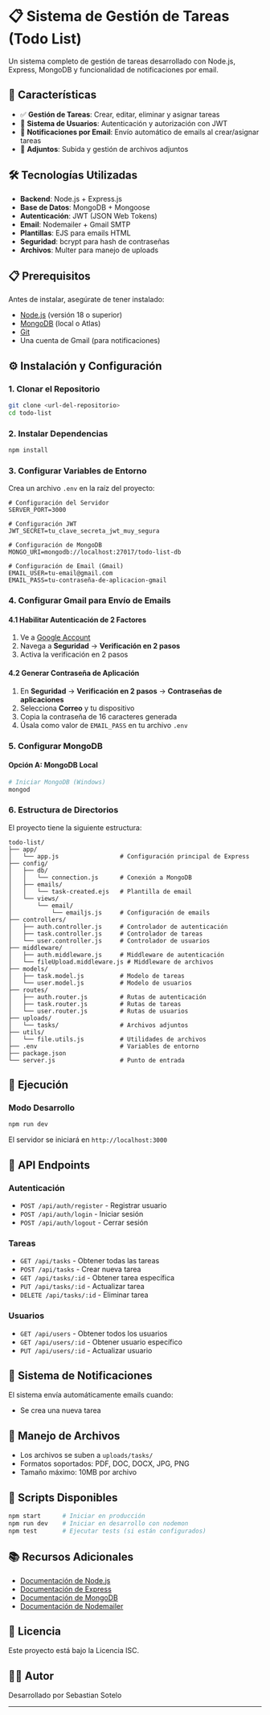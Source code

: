 # 📋 Sistema de Gestión de Tareas (Todo List)

Un sistema completo de gestión de tareas desarrollado con Node.js, Express, MongoDB y funcionalidad de notificaciones por email.

## 🚀 Características

- ✅ **Gestión de Tareas**: Crear, editar, eliminar y asignar tareas
- 👥 **Sistema de Usuarios**: Autenticación y autorización con JWT
- 📧 **Notificaciones por Email**: Envío automático de emails al crear/asignar tareas
- 📎 **Adjuntos**: Subida y gestión de archivos adjuntos

## 🛠️ Tecnologías Utilizadas

- **Backend**: Node.js + Express.js
- **Base de Datos**: MongoDB + Mongoose
- **Autenticación**: JWT (JSON Web Tokens)
- **Email**: Nodemailer + Gmail SMTP
- **Plantillas**: EJS para emails HTML
- **Seguridad**: bcrypt para hash de contraseñas
- **Archivos**: Multer para manejo de uploads

## 📋 Prerequisitos

Antes de instalar, asegúrate de tener instalado:

- [Node.js](https://nodejs.org/) (versión 18 o superior)
- [MongoDB](https://www.mongodb.com/) (local o Atlas)
- [Git](https://git-scm.com/)
- Una cuenta de Gmail (para notificaciones)

## ⚙️ Instalación y Configuración

### 1. Clonar el Repositorio

```bash
git clone <url-del-repositorio>
cd todo-list
```

### 2. Instalar Dependencias

```bash
npm install
```

### 3. Configurar Variables de Entorno

Crea un archivo `.env` en la raíz del proyecto:

```env
# Configuración del Servidor
SERVER_PORT=3000

# Configuración JWT
JWT_SECRET=tu_clave_secreta_jwt_muy_segura

# Configuración de MongoDB
MONGO_URI=mongodb://localhost:27017/todo-list-db

# Configuración de Email (Gmail)
EMAIL_USER=tu-email@gmail.com
EMAIL_PASS=tu-contraseña-de-aplicacion-gmail
```

### 4. Configurar Gmail para Envío de Emails

#### 4.1 Habilitar Autenticación de 2 Factores
1. Ve a [Google Account](https://myaccount.google.com/)
2. Navega a **Seguridad** → **Verificación en 2 pasos**
3. Activa la verificación en 2 pasos

#### 4.2 Generar Contraseña de Aplicación
1. En **Seguridad** → **Verificación en 2 pasos** → **Contraseñas de aplicaciones**
2. Selecciona **Correo** y tu dispositivo
3. Copia la contraseña de 16 caracteres generada
4. Úsala como valor de `EMAIL_PASS` en tu archivo `.env`

### 5. Configurar MongoDB

#### Opción A: MongoDB Local
```bash
# Iniciar MongoDB (Windows)
mongod

```

### 6. Estructura de Directorios

El proyecto tiene la siguiente estructura:

```
todo-list/
├── app/
│   └── app.js                 # Configuración principal de Express
├── config/
│   ├── db/
│   │   └── connection.js      # Conexión a MongoDB
│   ├── emails/
│   │   └── task-created.ejs   # Plantilla de email
│   └── views/
│       └── email/
│           └── emailjs.js     # Configuración de emails
├── controllers/
│   ├── auth.controller.js     # Controlador de autenticación
│   ├── task.controller.js     # Controlador de tareas
│   └── user.controller.js     # Controlador de usuarios
├── middleware/
│   ├── auth.middleware.js     # Middleware de autenticación
│   └── fileUpload.middleware.js # Middleware de archivos
├── models/
│   ├── task.model.js          # Modelo de tareas
│   └── user.model.js          # Modelo de usuarios
├── routes/
│   ├── auth.router.js         # Rutas de autenticación
│   ├── task.router.js         # Rutas de tareas
│   └── user.router.js         # Rutas de usuarios
├── uploads/
│   └── tasks/                 # Archivos adjuntos
├── utils/
│   └── file.utils.js          # Utilidades de archivos
├── .env                       # Variables de entorno
├── package.json
└── server.js                  # Punto de entrada
```

## 🚀 Ejecución

### Modo Desarrollo
```bash
npm run dev
```


El servidor se iniciará en `http://localhost:3000`

## 📡 API Endpoints

### Autenticación
- `POST /api/auth/register` - Registrar usuario
- `POST /api/auth/login` - Iniciar sesión
- `POST /api/auth/logout` - Cerrar sesión

### Tareas
- `GET /api/tasks` - Obtener todas las tareas
- `POST /api/tasks` - Crear nueva tarea
- `GET /api/tasks/:id` - Obtener tarea específica
- `PUT /api/tasks/:id` - Actualizar tarea
- `DELETE /api/tasks/:id` - Eliminar tarea

### Usuarios
- `GET /api/users` - Obtener todos los usuarios
- `GET /api/users/:id` - Obtener usuario específico
- `PUT /api/users/:id` - Actualizar usuario

## 📧 Sistema de Notificaciones

El sistema envía automáticamente emails cuando:
- Se crea una nueva tarea

## 📁 Manejo de Archivos

- Los archivos se suben a `uploads/tasks/`
- Formatos soportados: PDF, DOC, DOCX, JPG, PNG
- Tamaño máximo: 10MB por archivo


## 📝 Scripts Disponibles

```bash
npm start      # Iniciar en producción
npm run dev    # Iniciar en desarrollo con nodemon
npm test       # Ejecutar tests (si están configurados)
```
## 📚 Recursos Adicionales

- [Documentación de Node.js](https://nodejs.org/docs/)
- [Documentación de Express](https://expressjs.com/)
- [Documentación de MongoDB](https://docs.mongodb.com/)
- [Documentación de Nodemailer](https://nodemailer.com/)

## 📄 Licencia

Este proyecto está bajo la Licencia ISC.

## 👨‍💻 Autor

Desarrollado por Sebastian Sotelo

---
